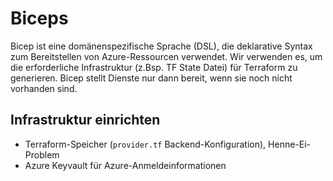 # Biceps

Bicep ist eine domänenspezifische Sprache (DSL), die deklarative Syntax zum Bereitstellen von Azure-Ressourcen verwendet.
Wir verwenden es, um die erforderliche Infrastruktur (z.Bsp. TF State Datei) für Terraform zu generieren.
Bicep stellt Dienste nur dann bereit, wenn sie noch nicht vorhanden sind.

## Infrastruktur einrichten
- Terraform-Speicher (`provider.tf` Backend-Konfiguration), Henne-Ei-Problem
- Azure Keyvault für Azure-Anmeldeinformationen